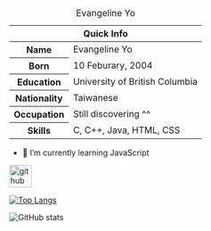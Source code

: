 
<table>
<caption>Evangeline Yo</caption>
<thead>
<tr>
<th colspan="2">Quick Info</th>
</tr>
</thead>
<tbody>
<tr><th scope='row'>Name</th><td>Evangeline Yo</td></tr>
<tr><th scope='row'>Born</th><td><time datetime="2004-02-10 8:00">10 Feburary, 2004</time></td></tr>
<tr><th scope='row'>Education</th><td>University of British Columbia</td></tr>
<tr><th scope='row'>Nationality</th><td>Taiwanese</td></tr>
<tr><th scope='row'>Occupation</th><td>Still discovering ^^</td></tr>
<tr><th scope='row'>Skills</th><td>C, C++, Java, HTML, CSS</td></tr>
</tbody>
</table>

- 🌱 I’m currently learning JavaScript 


[<img src='https://cdn.jsdelivr.net/npm/simple-icons@3.0.1/icons/github.svg' alt='github' height='40'>](https://github.com/EveYo)  

[![Top Langs](https://github-readme-stats.vercel.app/api/top-langs/?username=EveYo)](https://github.com/anuraghazra/github-readme-stats)

![GitHub stats](https://github-readme-stats.vercel.app/api?username=EveYo&show_icons=true)  

